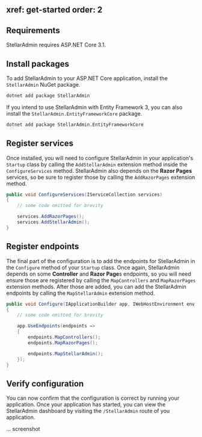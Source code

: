 xref: get-started
order: 2
---

## Requirements

StellarAdmin requires ASP.NET Core 3.1.

## Install packages

To add StellarAdmin to your ASP.NET Core application, install the `StellarAdmin` NuGet package.

```bash
dotnet add package StellarAdmin
```

If you intend to use StellarAdmin with Entity Framework 3, you can also install the `StellarAdmin.EntityFrameworkCore` package.

```bash
dotnet add package StellarAdmin.EntityFrameworkCore
```

## Register services

Once installed, you will need to configure StellarAdmin in your application's `Startup` class by calling the `AddStellarAdmin` extension method inside the `ConfigureServices` method. StellarAdmin also depends on the **Razor Pages** services, so be sure to register those by calling the `AddRazorPages` extension method.

```cs
public void ConfigureServices(IServiceCollection services)
{
    // some code omitted for brevity

    services.AddRazorPages();
    services.AddStellarAdmin();
}
```

## Register endpoints

The final part of the configuration is to add the endpoints for StellarAdmin in the `Configure` method of your `Startup` class. Once again, StellarAdmin depends on some **Controller** and **Razor Page**s endpoints, so you will need ensure those are registered by calling the `MapControllers` and `MapRazorPages` extension methods. After those are added, you can add the StellarAdmin endpoints by calling the `MapStellarAdmin` extension method.

```cs
public void Configure(IApplicationBuilder app, IWebHostEnvironment env)
{
    // some code omitted for brevity

    app.UseEndpoints(endpoints =>
    {
        endpoints.MapControllers();
        endpoints.MapRazorPages();

        endpoints.MapStellarAdmin();
    });
}
```

## Verify configuration

You can now confirm that the configuration is correct by running your application. Once your application has started, you can view the StellarAdmin dashboard by visiting the `/StellarAdmin` route of you application.

... screenshot
